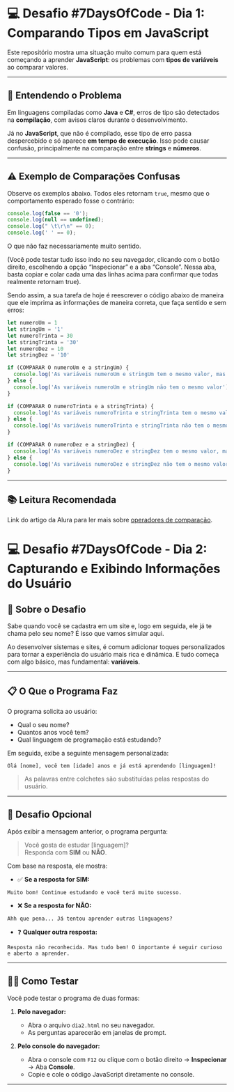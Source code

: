 # 💻 Desafio #7DaysOfCode - Dia 1: Comparando Tipos em JavaScript

Este repositório mostra uma situação muito comum para quem está começando a aprender **JavaScript**: os problemas com **tipos de variáveis** ao comparar valores.

---

## 🧠 Entendendo o Problema

Em linguagens compiladas como **Java** e **C#**, erros de tipo são detectados na **compilação**, com avisos claros durante o desenvolvimento.

Já no **JavaScript**, que não é compilado, esse tipo de erro passa despercebido e só aparece **em tempo de execução**. Isso pode causar confusão, principalmente na comparação entre **strings** e **números**.

---

## ⚠️ Exemplo de Comparações Confusas

Observe os exemplos abaixo. Todos eles retornam `true`, mesmo que o comportamento esperado fosse o contrário:

```js
console.log(false == '0');
console.log(null == undefined);
console.log(" \t\r\n" == 0);
console.log(' ' == 0);
``` 

O que não faz necessariamente muito sentido.

(Você pode testar tudo isso indo no seu navegador, clicando com o botão direito, escolhendo a opção “Inspecionar” e a aba “Console”. Nessa aba, basta copiar e colar cada uma das linhas acima para confirmar que todas realmente retornam true).

Sendo assim, a sua tarefa de hoje é reescrever o código abaixo de maneira que ele imprima as informações de maneira correta, que faça sentido e sem erros:

``` js 
let numeroUm = 1
let stringUm = '1'
let numeroTrinta = 30
let stringTrinta = '30'
let numeroDez = 10
let stringDez = '10'

if (COMPARAR O numeroUm e a stringUm) {
  console.log('As variáveis numeroUm e stringUm tem o mesmo valor, mas tipos diferentes')
} else {
  console.log('As variáveis numeroUm e stringUm não tem o mesmo valor')
}

if (COMPARAR O numeroTrinta e a stringTrinta) {
  console.log('As variáveis numeroTrinta e stringTrinta tem o mesmo valor e mesmo tipo')
} else {
  console.log('As variáveis numeroTrinta e stringTrinta não tem o mesmo tipo')
}

if (COMPARAR O numeroDez e a stringDez) {
  console.log('As variáveis numeroDez e stringDez tem o mesmo valor, mas tipos diferentes')
} else {
  console.log('As variáveis numeroDez e stringDez não tem o mesmo valor')
}
```

---

## 📚 Leitura Recomendada

Link do artigo da Alura para ler mais sobre [operadores de comparação](https://www.alura.com.br/artigos/operadores-matematicos-em-javascript?gclid=Cj0KCQiA_8OPBhDtARIsAKQu0gYUqZqgonpXyEP1_hpUl58wYAk_P3Ze4VWrxo9ftkFW9CLYOMyjO1caAlrzEALw_wcB&utm_medium=email&_hsenc=p2ANqtz-_OmVPE331gaA08nNykoge9wNqjzubTq8ZatTYPj36c4AqF-5eU5PP7srRYOs407aiHdGNZJmRo-PgiHDyFlkTUwu_Tzg&_hsmi=231357727&utm_content=231357727&utm_source=hs_automation).

# 💻 Desafio #7DaysOfCode - Dia 2: Capturando e Exibindo Informações do Usuário

## 🧠 Sobre o Desafio

Sabe quando você se cadastra em um site e, logo em seguida, ele já te chama pelo seu nome? É isso que vamos simular aqui.

Ao desenvolver sistemas e sites, é comum adicionar toques personalizados para tornar a experiência do usuário mais rica e dinâmica. E tudo começa com algo básico, mas fundamental: **variáveis**.

---

## 📋 O Que o Programa Faz

O programa solicita ao usuário:

- Qual o seu nome?
- Quantos anos você tem?
- Qual linguagem de programação está estudando?

Em seguida, exibe a seguinte mensagem personalizada:

```
Olá [nome], você tem [idade] anos e já está aprendendo [linguagem]!
```

> As palavras entre colchetes são substituídas pelas respostas do usuário.

---

## 🎯 Desafio Opcional

Após exibir a mensagem anterior, o programa pergunta:

> Você gosta de estudar [linguagem]?  
> Responda com **SIM** ou **NÃO**.

Com base na resposta, ele mostra:

- ✅ **Se a resposta for SIM:**

```
Muito bom! Continue estudando e você terá muito sucesso.
```

- ❌ **Se a resposta for NÃO:**

```
Ahh que pena... Já tentou aprender outras linguagens?
```

- ❓ **Qualquer outra resposta:**

```
Resposta não reconhecida. Mas tudo bem! O importante é seguir curioso e aberto a aprender.
```

---

## 👨‍💻 Como Testar

Você pode testar o programa de duas formas:

1. **Pelo navegador:**
   - Abra o arquivo `dia2.html` no seu navegador.
   - As perguntas aparecerão em janelas de prompt.

2. **Pelo console do navegador:**
   - Abra o console com `F12` ou clique com o botão direito → **Inspecionar** → Aba **Console**.
   - Copie e cole o código JavaScript diretamente no console.

---

